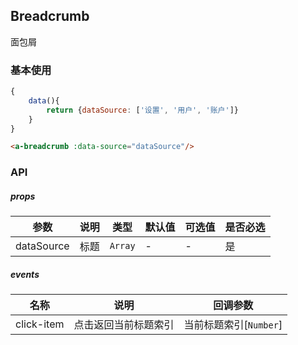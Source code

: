 ## Breadcrumb
面包屑

### 基本使用
``` javascript
{
    data(){
        return {dataSource: ['设置', '用户', '账户']}
    }
}
```
``` html
<a-breadcrumb :data-source="dataSource"/>
```

### API

##### props
| 参数 | 说明 | 类型 | 默认值 | 可选值 |是否必选
|-----------|-----------|-----------|-------------|-------------|-------------|
| dataSource | 标题 | `Array` | - |-|是|

##### events

| 名称 | 说明 | 回调参数 |
|-----------|-----------|-----------|
| click-item | 点击返回当前标题索引 | 当前标题索引[`Number`] |